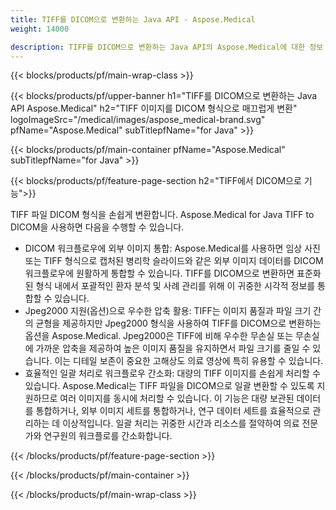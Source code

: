 ```yaml
---
title: TIFF를 DICOM으로 변환하는 Java API - Aspose.Medical
weight: 14000

description: TIFF를 DICOM으로 변환하는 Java API의 Aspose.Medical에 대한 정보
---
```


{{< blocks/products/pf/main-wrap-class >}}

{{< blocks/products/pf/upper-banner h1="TIFF를 DICOM으로 변환하는 Java API Aspose.Medical" h2="TIFF 이미지를 DICOM 형식으로 매끄럽게 변환" logoImageSrc="/medical/images/aspose_medical-brand.svg" pfName="Aspose.Medical" subTitlepfName="for Java" >}}

{{< blocks/products/pf/main-container pfName="Aspose.Medical" subTitlepfName="for Java" >}}

{{< blocks/products/pf/feature-page-section h2="TIFF에서 DICOM으로 기능">}}

<p>TIFF 파일 DICOM 형식을 손쉽게 변환합니다. Aspose.Medical for Java TIFF to DICOM을 사용하면 다음을 수행할 수 있습니다.</p>

<ul>
<li>DICOM 워크플로우에 외부 이미지 통합: Aspose.Medical를 사용하면 임상 사진 또는 TIFF 형식으로 캡처된 병리학 슬라이드와 같은 외부 이미지 데이터를 DICOM 워크플로우에 원활하게 통합할 수 있습니다. TIFF를 DICOM으로 변환하면 표준화된 형식 내에서 포괄적인 환자 분석 및 사례 관리를 위해 이 귀중한 시각적 정보를 통합할 수 있습니다.</li>
<li>Jpeg2000 지원(옵션)으로 우수한 압축 활용: TIFF는 이미지 품질과 파일 크기 간의 균형을 제공하지만 Jpeg2000 형식을 사용하여 TIFF를 DICOM으로 변환하는 옵션을 Aspose.Medical. Jpeg2000은 TIFF에 비해 우수한 무손실 또는 무손실에 가까운 압축을 제공하여 높은 이미지 품질을 유지하면서 파일 크기를 줄일 수 있습니다. 이는 디테일 보존이 중요한 고해상도 의료 영상에 특히 유용할 수 있습니다.</li>
<li>효율적인 일괄 처리로 워크플로우 간소화: 대량의 TIFF 이미지를 손쉽게 처리할 수 있습니다. Aspose.Medical는 TIFF 파일을 DICOM으로 일괄 변환할 수 있도록 지원하므로 여러 이미지를 동시에 처리할 수 있습니다. 이 기능은 대량 보관된 데이터를 통합하거나, 외부 이미지 세트를 통합하거나, 연구 데이터 세트를 효율적으로 관리하는 데 이상적입니다. 일괄 처리는 귀중한 시간과 리소스를 절약하여 의료 전문가와 연구원의 워크플로를 간소화합니다.</li>
</ul>

{{< /blocks/products/pf/feature-page-section >}}

{{< /blocks/products/pf/main-container >}}

{{< /blocks/products/pf/main-wrap-class >}}